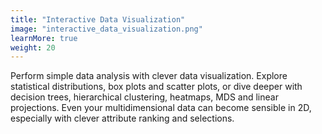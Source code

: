 ```yaml
---
title: "Interactive Data Visualization"
image: "interactive_data_visualization.png"
learnMore: true
weight: 20
---
```


Perform simple data analysis with clever data visualization. Explore statistical distributions, box plots and scatter plots, or dive deeper with decision trees, hierarchical clustering, heatmaps, MDS and linear projections. Even your multidimensional data can become sensible in 2D, especially with clever attribute ranking and selections.
